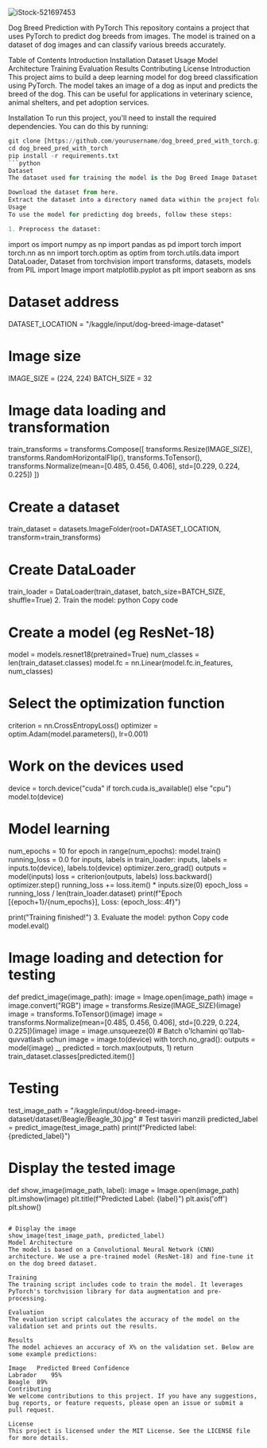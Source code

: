![iStock-521697453](https://github.com/Sardorxonkeldiyev/Dog_breed_pred_with_Torch/assets/116951571/78c4466c-84ba-4558-bdf7-7929cdcbbc5e)

Dog Breed Prediction with PyTorch
This repository contains a project that uses PyTorch to predict dog breeds from images. The model is trained on a dataset of dog images and can classify various breeds accurately.

Table of Contents
Introduction
Installation
Dataset
Usage
Model Architecture
Training
Evaluation
Results
Contributing
License
Introduction
This project aims to build a deep learning model for dog breed classification using PyTorch. The model takes an image of a dog as input and predicts the breed of the dog. This can be useful for applications in veterinary science, animal shelters, and pet adoption services.

Installation
To run this project, you'll need to install the required dependencies. You can do this by running:

```python
git clone [https://github.com/yourusername/dog_breed_pred_with_torch.git](https://github.com/Sardorxonkeldiyev/Dog_breed_pred_with_Torch)
cd dog_breed_pred_with_torch
pip install -r requirements.txt
```python
Dataset
The dataset used for training the model is the Dog Breed Image Dataset. It contains images of various dog breeds.

Download the dataset from here.
Extract the dataset into a directory named data within the project folder.
Usage
To use the model for predicting dog breeds, follow these steps:

1. Preprocess the dataset:
```
import os
import numpy as np
import pandas as pd
import torch
import torch.nn as nn
import torch.optim as optim
from torch.utils.data import DataLoader, Dataset
from torchvision import transforms, datasets, models
from PIL import Image
import matplotlib.pyplot as plt
import seaborn as sns

# Dataset address
DATASET_LOCATION = "/kaggle/input/dog-breed-image-dataset"

# Image size
IMAGE_SIZE = (224, 224)
BATCH_SIZE = 32

# Image data loading and transformation
train_transforms = transforms.Compose([
    transforms.Resize(IMAGE_SIZE),
    transforms.RandomHorizontalFlip(),
    transforms.ToTensor(),
    transforms.Normalize(mean=[0.485, 0.456, 0.406], std=[0.229, 0.224, 0.225])
])

# Create a dataset
train_dataset = datasets.ImageFolder(root=DATASET_LOCATION, transform=train_transforms)

# Create DataLoader
train_loader = DataLoader(train_dataset, batch_size=BATCH_SIZE, shuffle=True)
2. Train the model:
python
Copy code
# Create a model (eg ResNet-18)
model = models.resnet18(pretrained=True)
num_classes = len(train_dataset.classes)
model.fc = nn.Linear(model.fc.in_features, num_classes)

# Select the optimization function
criterion = nn.CrossEntropyLoss()
optimizer = optim.Adam(model.parameters(), lr=0.001)

# Work on the devices used
device = torch.device("cuda" if torch.cuda.is_available() else "cpu")
model.to(device)

# Model learning
num_epochs = 10
for epoch in range(num_epochs):
    model.train()
    running_loss = 0.0
    for inputs, labels in train_loader:
        inputs, labels = inputs.to(device), labels.to(device)
        optimizer.zero_grad()
        outputs = model(inputs)
        loss = criterion(outputs, labels)
        loss.backward()
        optimizer.step()
        running_loss += loss.item() * inputs.size(0)
    epoch_loss = running_loss / len(train_loader.dataset)
    print(f"Epoch [{epoch+1}/{num_epochs}], Loss: {epoch_loss:.4f}")

print("Training finished!")
3. Evaluate the model:
python
Copy code
model.eval()

# Image loading and detection for testing
def predict_image(image_path):
    image = Image.open(image_path)
    image = image.convert("RGB")
    image = transforms.Resize(IMAGE_SIZE)(image)
    image = transforms.ToTensor()(image)
    image = transforms.Normalize(mean=[0.485, 0.456, 0.406], std=[0.229, 0.224, 0.225])(image)
    image = image.unsqueeze(0)  # Batch o'lchamini qo'llab-quvvatlash uchun
    image = image.to(device)
    with torch.no_grad():
        outputs = model(image)
    _, predicted = torch.max(outputs, 1)
    return train_dataset.classes[predicted.item()]

# Testing
test_image_path = "/kaggle/input/dog-breed-image-dataset/dataset/Beagle/Beagle_30.jpg"  # Test tasviri manzili
predicted_label = predict_image(test_image_path)
print(f"Predicted label: {predicted_label}")

# Display the tested image
def show_image(image_path, label):
    image = Image.open(image_path)
    plt.imshow(image)
    plt.title(f"Predicted Label: {label}")
    plt.axis('off')
    plt.show()
```

# Display the image
show_image(test_image_path, predicted_label)
Model Architecture
The model is based on a Convolutional Neural Network (CNN) architecture. We use a pre-trained model (ResNet-18) and fine-tune it on the dog breed dataset.

Training
The training script includes code to train the model. It leverages PyTorch's torchvision library for data augmentation and pre-processing.

Evaluation
The evaluation script calculates the accuracy of the model on the validation set and prints out the results.

Results
The model achieves an accuracy of X% on the validation set. Below are some example predictions:

Image	Predicted Breed	Confidence
Labrador	95%
Beagle	89%
Contributing
We welcome contributions to this project. If you have any suggestions, bug reports, or feature requests, please open an issue or submit a pull request.

License
This project is licensed under the MIT License. See the LICENSE file for more details.
